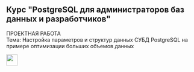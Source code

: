 ## Курс "PostgreSQL для администраторов баз данных и разработчиков"

ПРОЕКТНАЯ РАБОТА  
Тема: Настройка параметров и структур данных СУБД PostgreSQL на примере оптимизации больших объемов данных

<code><img height="30" src="https://cdn.jsdelivr.net/npm/simple-icons@3.13.0/icons/postgresql.svg"></code>

